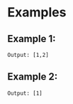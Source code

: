 # Examples
## Example 1:
```Input: nums = [1,1,1,2,2,3], k = 2
Output: [1,2]
```
## Example 2:
```Input: nums = [1], k = 1
Output: [1]
```